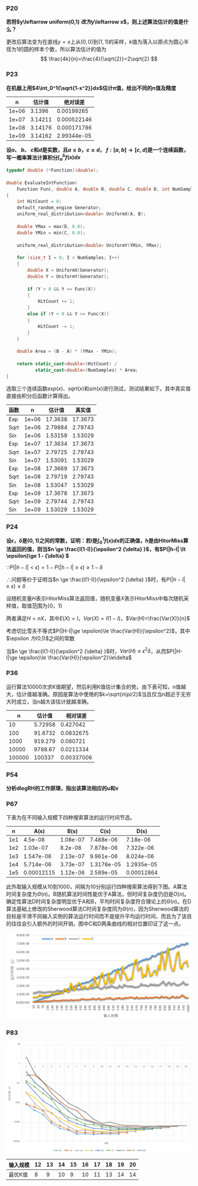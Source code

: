 ### P20

**若将$y\leftarrow uniform(0,1) $改为$y\leftarrow x$，则上述算法估计的值是什么？**

更改后算法变为在直线$y=x$上从$(0,0)$到$(1,1)$的采样，$k$值为落入以原点为圆心半径为1的圆的样本个数，所以算法估计的值为
$$
\frac{4k}{n}=\frac{4}{\sqrt{2}}=2\sqrt{2}
$$

### P23

**在机器上用$4\int_0^1{\sqrt{1-x^2}}dx$估计$\pi$值，给出不同的n值及精度**

| n | 估计值 | 绝对误差 |
| ---- | ---- | ---- |
|1e+06|3.1396|0.00199265|
|1e+07|3.14211|0.000522146|
|1e+08|3.14176|0.000171786|
|1e+09|3.14162|2.99344e-05|

**设$a$、 $b$、 $c$和$d$是实数，且$a ≤ b$，$c ≤ d$， $f:[a, b] \rightarrow [c, d]$是一个连续函数，写一概率算法计算积分$\int_a^b{f(x) dx}$**

```c++
typedef double (*Function)(double);

double EvaluateIntFunction(
    Function Func, double A, double B, double C, double D, int NumSamples)
{
    int HitCount = 0;
    default_random_engine Generator;
    uniform_real_distribution<double> UniformX(A, B);

    double YMax = max(D, 0.0);
    double YMin = min(C, 0.0);

    uniform_real_distribution<double> UniformY(YMin, YMax);

    for (size_t I = 0; I < NumSamples; I++)
    {
        double X = UniformX(Generator);
        double Y = UniformY(Generator);

        if (Y > 0 && Y <= Func(X))
        {
            HitCount += 1;
        }
        else if (Y < 0 && Y >= Func(X))
        {
            HitCount -= 1;
        }
    }

    double Area = (B - A) * (YMax - YMin);

    return static_cast<double>(HitCount) /
           static_cast<double>(NumSamples) * Area;
}
```

选取三个连续函数$exp(x)$、$sqrt(x)$和$sin(x)$进行测试，测试结果如下。其中真实值直接由积分后函数计算得出。

| 函数 | n    | 估计值 | 真实值 |
| ---- | ---- | ------ | ------ |
|Exp|1e+06|17.3638|17.3673|
|Sqrt|1e+06|2.79884|2.79743|
|Sin|1e+06|1.53159|1.53029|
|Exp|1e+07|17.3634|17.3673|
|Sqrt|1e+07|2.79725|2.79743|
|Sin|1e+07|1.53091|1.53029|
|Exp|1e+08|17.3669|17.3673|
|Sqrt|1e+08|2.79719|2.79743|
|Sin|1e+08|1.53047|1.53029|
|Exp|1e+09|17.3678|17.3673|
|Sqrt|1e+09|2.79744|2.79743|
|Sin|1e+09|1.53029|1.53029|

### P24

**设$\epsilon$，$\delta$是$(0,1)$之间的常数，证明：若$I$是$\int_0^1{f(x)dx}$的正确值，$h$是由HitorMiss算法返回的值，则当$n \ge \frac{I(1-I)}{\epsilon^2 {\delta} }$，有$P(|h-I| \lt \epsilon)\ge 1 - {\delta} $**

$\because P(|h-I|\lt\epsilon)=1-P(|h-I|\ge\epsilon)\ge1-\delta$

$\therefore$问题等价于证明当$n \ge \frac{I(1-I)}{\epsilon^2 {\delta} }$时，有$P(|h-I|\ge \epsilon)\le \delta$

设随机变量$H$表示HitorMiss算法返回值，随机变量$X$表示HitorMiss中每次随机采样值，取值范围为$\{0，1\}$

两者满足$H=nX$，其中$E(X)=I$，$Var(X)=I(1-I)$，$Var(H)=\frac{Var(X)}{n}$

考虑切比雪夫不等式$P(|H-I|\ge \epsilon)\le \frac{Var(H)}{\epsilon^2}$，其中$\epsilon $为$(0,1)$之间的常数

当$n \ge \frac{I(1-I)}{\epsilon^2 {\delta} }$时，$Var(H)\le\epsilon^2\delta$，从而$P(|H-I|\ge \epsilon)\le \frac{Var(H)}{\epsilon^2}\le\delta$

### P36

运行算法10000次求K值期望，然后利用K值估计集合的势。由下表可知，n值越大，估计值越准确。原因是算法中使用的$k=\sqrt{n\pi/2}$当且仅当n趋近于无穷大时成立，当n越大该估计就越准确。

| n | 估计值 | 相对误差 |
| ---- | ---- | ---- |
|10|5.72958|0.427042|
|100|91.6732|0.0832675|
|1000|919.279|0.080721|
|10000|9788.67|0.0211334|
|100000|100337|0.00337006|

### P54

**分析dlogRH的工作原理，指出该算法相应的u和v**

### P67

下表为在不同输入规模下四种搜索算法的运行时间节选。

| n | A(s) | B(s) | C(s) | D(s) |
| ---- | ---- | ---- | ---- | ---- |
|1e1|4.5e-08|1.08e-07|7.488e-06|7.18e-06|
|1e2|1.03e-07|8.2e-08|7.878e-06|7.322e-06|
|1e3|1.547e-06|2.13e-07|9.961e-06|8.024e-06|
|1e4|5.714e-06|3.73e-07|1.3176e-05|1.2935e-05|
|1e5|0.00012115|1.12e-06|2.589e-05|0.00012864|

此外取输入规模从10到1000，间隔为10分别运行四种搜索算法得到下图。A算法时间复杂度为$\Theta (n)$。B随机算法时间性能优于A算法，但时间复杂度仍旧是$O(n)$。确定性算法D时间复杂度明显优于A和B，平均时间复杂度符合理论上的$\Theta(n)$。在D算法基础上修改的Sherwood算法C时间复杂度同为$\Theta(n)$，因为Sherwood算法的目标是平滑不同输入实例的算法运行时间而不是提升平均运行时间，而且为了该目的往往会引入额外的时间开销，图中C和D两条曲线的相对位置印证了这一点。

![](p63.png)

### P83

![](p83.png)

|输入规模| 12   | 13   | 14   | 15   | 16   | 17   | 18   | 19   | 20   |
| ---- | ---- | ---- | ---- | ---- | ---- | ---- | ---- | ---- | ---- |
| 最优K值| 8    | 9    | 10   | 9    | 10   | 11   | 13   | 14   | 14   |

